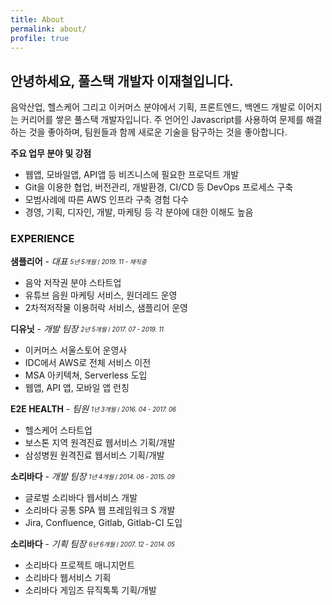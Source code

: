 ```yaml
---
title: About
permalink: about/
profile: true
---
```


## 안녕하세요, 풀스택 개발자 이재철입니다.

음악산업, 헬스케어 그리고 이커머스 분야에서 기획, 프론트엔드, 백엔드 개발로 이어지는 커리어를 쌓은 풀스택 개발자입니다. 주 언어인 Javascript를 사용하여 문제를 해결하는 것을 좋아하며, 팀원들과 함께 새로운 기술을 탐구하는 것을 좋아합니다.

**주요 업무 분야 및 강점**

* 웹앱, 모바일앱, API앱 등 비즈니스에 필요한 프로덕트 개발
* Git을 이용한 협업, 버전관리, 개발환경, CI/CD 등 DevOps 프로세스 구축
* 모범사례에 따른 AWS 인프라 구축 경험 다수
* 경영, 기획, 디자인, 개발, 마케팅 등 각 분야에 대한 이해도 높음

### EXPERIENCE

**샘플리어** - _대표_ <sub><sup>_5년 5개월_ / _2019. 11 - 재직중_</sup></sub>

* 음악 저작권 분야 스타트업
* 유튜브 음원 마케팅 서비스, 원더레드 운영
* 2차적저작물 이용허락 서비스, 샘플리어 운영

**디유닛** - _개발 팀장_ <sub><sup>_2년 5개월_ / _2017. 07 - 2019. 11_</sup></sub>

* 이커머스 서울스토어 운영사
* IDC에서 AWS로 전체 서비스 이전
* MSA 아키텍쳐, Serverless 도입
* 웹앱, API 앱, 모바일 앱 런칭

**E2E HEALTH** - _팀원_ <sub><sup>_1년 3개월_ / _2016. 04 - 2017. 06_</sup></sub>

* 헬스케어 스타트업
* 보스톤 지역 원격진료 웹서비스 기획/개발
* 삼성병원 원격진료 웹서비스 기획/개발

**소리바다** - _개발 팀장_ <sub><sup>_1년 4개월_ / _2014. 06 - 2015. 09_</sup></sub>

* 글로벌 소리바다 웹서비스 개발
* 소리바다 공통 SPA 웹 프레임워크 S 개발
* Jira, Confluence, Gitlab, Gitlab-CI 도입

**소리바다** - _기획 팀장_ <sub><sup>_6년 6개월_ / _2007. 12 - 2014. 05_</sup></sub>

* 소리바다 프로젝트 매니지먼트
* 소리바다 웹서비스 기획
* 소리바다 게임즈 뮤직톡톡 기획/개발
